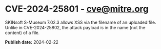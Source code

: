 # CVE-2024-25801 - cve@mitre.org

SKINsoft S-Museum 7.02.3 allows XSS via the filename of an uploaded file. Unlike in CVE-2024-25802, the attack payload is in the name (not the content) of a file.

**Publish date:** 2024-02-22
